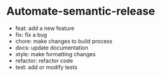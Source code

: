 ﻿# Automate-semantic-release
- feat: add a new feature
- fix: fix a bug
- chore: make changes to build process
- docs: update documentation
- style: make formatting changes
- refactor: refactor code
- test: add or modify tests
